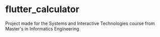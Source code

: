 # flutter_calculator

Project made for the Systems and Interactive Technologies course from Master's in Informatics Engineering
